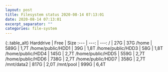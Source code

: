```yaml
---
layout: post
title: Filesystem status 2020-08-14 07:13:01
date: 2020-08-14 07:13:01
excerpt_separator: ""
categories: file-system
---
```

{:.table_alt}
Harddrive | Free | Size
:--- | ---: | ---:
/ | 27G | 37G
/home | 589G | 1,7T
/home/public/HDD1 | 39G | 1,8T
/home/public/HDD3 | 58G | 1,8T
/home/public/HDD4 | 145G | 2,7T
/home/public/HDD5 | 559G | 2,7T
/home/public/HDD6 | 738G | 2,7T
/home/public/HDD7 | 358G | 2,7T
/mnt/data2 | 817G | 2,0T
/mnt/pool | 999G | 6,4T
